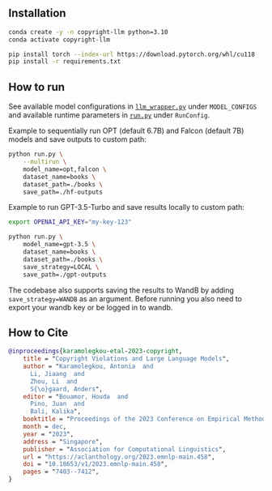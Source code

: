 

## Installation

```bash
conda create -y -n copyright-llm python=3.10 
conda activate copyright-llm

pip install torch --index-url https://download.pytorch.org/whl/cu118
pip install -r requirements.txt
```

## How to run

See available model configurations in [`llm_wrapper.py`](./llm_wrapper.py) under `MODEL_CONFIGS` and available runtime parameters in [`run.py`](./run.py) under `RunConfig`.

Example to sequentially run OPT (default 6.7B) and Falcon (default 7B) models and save outputs to custom path:

```bash
python run.py \
    --multirun \
    model_name=opt,falcon \
    dataset_name=books \
    dataset_path=./books \
    save_path=./hf-outputs
```

Example to run GPT-3.5-Turbo and save results locally to custom path:
```bash
export OPENAI_API_KEY="my-key-123"

python run.py \
    model_name=gpt-3.5 \
    dataset_name=books \
    dataset_path=./books \
    save_strategy=LOCAL \
    save_path=./gpt-outputs
```

The codebase also supports saving the results to WandB by adding `save_strategy=WANDB` as an argument. Before running you also need to export your wandb key or be logged in to wandb.

## How to Cite

```bibtex
@inproceedings{karamolegkou-etal-2023-copyright,
    title = "Copyright Violations and Large Language Models",
    author = "Karamolegkou, Antonia  and
      Li, Jiaang  and
      Zhou, Li  and
      S{\o}gaard, Anders",
    editor = "Bouamor, Houda  and
      Pino, Juan  and
      Bali, Kalika",
    booktitle = "Proceedings of the 2023 Conference on Empirical Methods in Natural Language Processing",
    month = dec,
    year = "2023",
    address = "Singapore",
    publisher = "Association for Computational Linguistics",
    url = "https://aclanthology.org/2023.emnlp-main.458",
    doi = "10.18653/v1/2023.emnlp-main.458",
    pages = "7403--7412",
}
```
